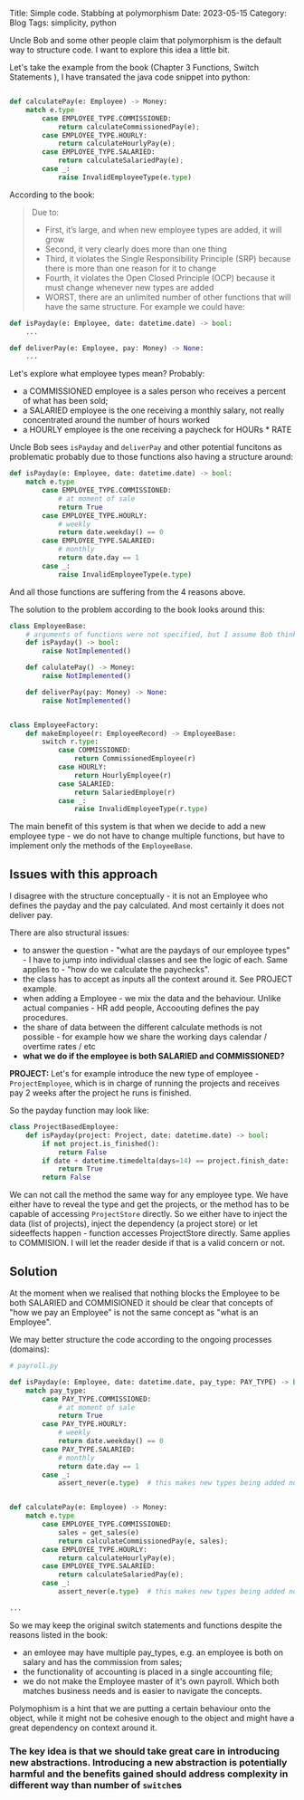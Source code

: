 Title: Simple code. Stabbing at polymorphism
Date: 2023-05-15
Category: Blog
Tags: simplicity, python


Uncle Bob and some other people claim that polymorphism is the default way to structure code.
I want to explore this idea a little bit.

Let's take the example from the book (Chapter 3 Functions, Switch Statements ),
I have transated the java code snippet into python:


```python

def calculatePay(e: Employee) -> Money:
    match e.type
        case EMPLOYEE_TYPE.COMMISSIONED:
            return calculateCommissionedPay(e);
        case EMPLOYEE_TYPE.HOURLY:
            return calculateHourlyPay(e);
        case EMPLOYEE_TYPE.SALARIED:
            return calculateSalariedPay(e);
        case _:
            raise InvalidEmployeeType(e.type)

```
According to the book:
> Due to:
> - First, it’s large, and when new employee types are added, it will grow
> - Second, it very clearly does more than one thing
> - Third, it violates the Single Responsibility Principle (SRP) because there is more than one reason for it to change
> - Fourth, it violates the Open Closed Principle (OCP) because it must change whenever new types are added
> - WORST, there are an unlimited number of other functions that will have the same structure. 
For example we could have:

``` python
def isPayday(e: Employee, date: datetime.date) -> bool:
    ...

def deliverPay(e: Employee, pay: Money) -> None:
    ... 
```


Let's explore what employee types mean? Probably:  
- a COMMISSIONED employee is a sales person who receives a percent of what has been sold;  
- a SALARIED employee is the one receiving a monthly salary, not really concentrated around the number of hours worked  
- a HOURLY employee is the one receiving a paycheck for HOURs * RATE  

Uncle Bob sees `isPayday` and `deliverPay` and other potential funcitons as problematic probably due to those functions also having a structure around:

```python
def isPayday(e: Employee, date: datetime.date) -> bool:
    match e.type
        case EMPLOYEE_TYPE.COMMISSIONED:
            # at moment of sale
            return True
        case EMPLOYEE_TYPE.HOURLY:
            # weekly
            return date.weekday() == 0
        case EMPLOYEE_TYPE.SALARIED:
            # monthly
            return date.day == 1
        case _:
            raise InvalidEmployeeType(e.type)
```
And all those functions are suffering from the 4 reasons above.

The solution to the problem according to the book looks around this:


```python
class EmployeeBase:
    # arguments of functions were not specified, but I assume Bob thinks of extending each - e.g. accepting date as input, etc
    def isPayday() -> bool:
        raise NotImplemented() 

    def calulatePay() -> Money:
        raise NotImplemented() 

    def deliverPay(pay: Money) -> None:
        raise NotImplemented() 


class EmployeeFactory:
    def makeEmployee(r: EmployeeRecord) -> EmployeeBase:
        switch r.type:
            case COMMISSIONED:
                return CommissionedEmployee(r)
            case HOURLY:
                return HourlyEmployee(r)
            case SALARIED:
                return SalariedEmploye(r)
            case _:
                raise InvalidEmployeeType(r.type)
```

The main benefit of this system is that when we decide to add a new employee type - we do not have to change multiple functions, but have to implement only the methods of the `EmployeeBase`.
  
## Issues with this approach

I disagree with the structure conceptually - it is not an Employee who defines the payday and the pay calculated. And most certainly it does not deliver pay.

There are also structural issues:
- to answer the question - "what are the paydays of our employee types" - I have to jump into individual classes and see the logic of each. Same applies to - "how do we calculate the paychecks".
- the class has to accept as inputs all the context around it. See PROJECT example.  
- when adding a Employee - we mix the data and the behaviour. Unlike actual companies - HR add people, Accoouting defines the pay procedures.  
- the share of data between the different calculate methods is not possible - for example how we share the working days calendar / overtime rates / etc  
- **what we do if the employee is both SALARIED and COMMISSIONED?**  


**PROJECT:**
Let's for example introduce the new type of employee - `ProjectEmployee`, which is in charge of running the projects and receives pay 2 weeks after the project he runs is finished. 

So the payday function may look like:

```python
class ProjectBasedEmployee:
    def isPayday(project: Project, date: datetime.date) -> bool:
        if not project.is_finished():
            return False
        if date + datetime.timedelta(days=14) == project.finish_date:
            return True
        return False
```
 We can not call the method the same way for any employee type. We have either have to reveal the type and get the projects, or the method has to be capable of accessing `ProjectStore` directly. So we either have to inject the data (list of projects), inject the dependency (a project store) or let sideeffects happen - function accesses ProjectStore directly. Same applies to COMMISION. 
I will let the reader deside if that is a valid concern or not.


## Solution
At the moment when we realised that nothing blocks the Employee to be both SALARIED and COMMISIONED it should be clear that concepts of "how we pay an Employee" is not the same concept as "what is an Employee". 

We may better structure the code according to the ongoing processes (domains):


```python
# payroll.py

def isPayday(e: Employee, date: datetime.date, pay_type: PAY_TYPE) -> bool:
    match pay_type:
        case PAY_TYPE.COMMISSIONED:
            # at moment of sale
            return True
        case PAY_TYPE.HOURLY:
            # weekly
            return date.weekday() == 0
        case PAY_TYPE.SALARIED:
            # monthly
            return date.day == 1
        case _:
            assert_never(e.type)  # this makes new types being added not an issue (in type checked code)


def calculatePay(e: Employee) -> Money:
    match e.type
        case EMPLOYEE_TYPE.COMMISSIONED:
            sales = get_sales(e)
            return calculateCommissionedPay(e, sales);
        case EMPLOYEE_TYPE.HOURLY:
            return calculateHourlyPay(e);
        case EMPLOYEE_TYPE.SALARIED:
            return calculateSalariedPay(e);
        case _:
            assert_never(e.type)  # this makes new types being added not an issue (in type checked code)

...

```
So we may keep the original switch statements and functions despite the reasons listed in the book:
- an emloyee may have multiple pay_types, e.g. an employee is both on salary and has the commission from sales;  
- the functionality of accounting is placed in a single accounting file;  
- we do not make the Employee master of it's own payroll. Which both matches business needs and is easier to navigate the concepts.  


Polymophism is a hint that we are putting a certain behaviour onto the object, while it might not be cohesive enough to the object and might have a great dependency on context around it.  

### **The key idea is that we should take great care in introducing new abstractions. Introducing a new abstraction is potentially harmful and the benefits gained should address complexity in different way than number of `switch`es** 
